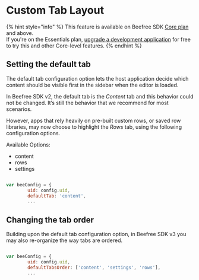 # Custom Tab Layout

{% hint style="info" %}
This feature is available on Beefree SDK [Core plan](https://dam.beefree.io/pluginpricing) and above.\
If you're on the Essentials plan, [upgrade a development application](../getting-started/development-applications.md) for free to try this and other Core-level features.
{% endhint %}

## Setting the default tab <a href="#setting-the-default-tab" id="setting-the-default-tab"></a>

The default tab configuration option lets the host application decide which content should be visible first in the sidebar when the editor is loaded.

In Beefree SDK v2, the default tab is the _Content_ tab and this behavior could not be changed. It’s still the behavior that we recommend for most scenarios.

However, apps that rely heavily on pre-built custom rows, or saved row libraries, may now choose to highlight the _Rows_ tab, using the following configuration options.

Available Options:

* content
* rows
* settings

```javascript

var beeConfig = {
        uid: config.uid,
        defaultTab: 'content',
        ...  

```

## Changing the tab order <a href="#changing-the-tab-order" id="changing-the-tab-order"></a>

Building upon the default tab configuration option, in Beefree SDK v3 you may also re-organize the way tabs are ordered.

```javascript

var beeConfig = {
        uid: config.uid,
        defaultTabsOrder: ['content', 'settings', 'rows'],
        ...  

```
